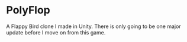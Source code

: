 # PolyFlop
A Flappy Bird clone I made in Unity. There is only going to be one major update before I move on from this game.
